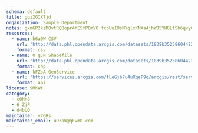 ```yaml
---
schema: default
title: gqi2GIX7jd 
organization: Sample Department 
notes: gxmGP2kzM0vtRQBopr4hESfPOmVO fcpUuI9sMYqlxKNXaAjhWJ5YH8LtSb6qvyC5L1U2HDiKisnIanG1EwVNF7udZ8CzrT0eWR6 
resources:
  - name: h6a0W CSV
    url: 'http://data.phl.opendata.arcgis.com/datasets/1839b35258604422b0b520cbb668df0d_0.csv'
    format: csv
  - name: O gJN Shapefile
    url: 'http://data.phl.opendata.arcgis.com/datasets/1839b35258604422b0b520cbb668df0d_0.zip'
    format: shp
  - name: kFZsA GeoService
    url: 'https://services.arcgis.com/fLeGjb7u4uXqeF9q/arcgis/rest/services/Air_Monitoring_Stations/FeatureServer/0/query'
    format: api
license: 9MKWt 
category:
  - c0Nn8 
  - 6 ZjF 
  - d4bUQ 
maintainer: y7GRs  
maintainer_email: u93aW@qFvmD.com
---
```

